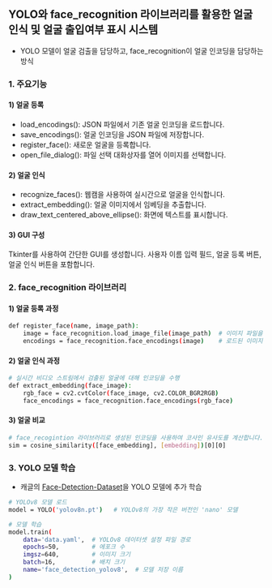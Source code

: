 ## YOLO와 face_recognition 라이브러리를 활용한 얼굴 인식 및 얼굴 출입여부 표시 시스템
- YOLO 모델이 얼굴 검출을 담당하고, face_recognition이 얼굴 인코딩을 담당하는 방식
  
### 1. 주요기능
#### 1) 얼굴 등록
- load_encodings(): JSON 파일에서 기존 얼굴 인코딩을 로드합니다.
- save_encodings(): 얼굴 인코딩을 JSON 파일에 저장합니다.
- register_face(): 새로운 얼굴을 등록합니다.
- open_file_dialog(): 파일 선택 대화상자를 열어 이미지를 선택합니다.

#### 2) 얼굴 인식
- recognize_faces(): 웹캠을 사용하여 실시간으로 얼굴을 인식합니다.
- extract_embedding(): 얼굴 이미지에서 임베딩을 추출합니다.
- draw_text_centered_above_ellipse(): 화면에 텍스트를 표시합니다.

#### 3) GUI 구성
Tkinter를 사용하여 간단한 GUI를 생성합니다.
사용자 이름 입력 필드, 얼굴 등록 버튼, 얼굴 인식 버튼을 포함합니다.

### 2. face_recognition 라이브러리
#### 1) 얼굴 등록 과정
```bash
def register_face(name, image_path):
    image = face_recognition.load_image_file(image_path)  # 이미지 파일을 로드
    encodings = face_recognition.face_encodings(image)    # 로드된 이미지에서 얼굴을 검출하고 인코딩
```

#### 2) 얼굴 인식 과정
```bash
# 실시간 비디오 스트림에서 검출된 얼굴에 대해 인코딩을 수행
def extract_embedding(face_image):
    rgb_face = cv2.cvtColor(face_image, cv2.COLOR_BGR2RGB)
    face_encodings = face_recognition.face_encodings(rgb_face)
```

#### 3) 얼굴 비교
```bash
# face_recogintion 라이브러리로 생성된 인코딩을 사용하여 코사인 유사도를 계산합니다.
sim = cosine_similarity([face_embedding], [embedding])[0][0]
```

### 3. YOLO 모델 학습
- 캐글의 [Face-Detection-Dataset](https://www.kaggle.com/datasets/fareselmenshawii/face-detection-dataset)을 YOLO 모델에 추가 학습
```bash
# YOLOv8 모델 로드 
model = YOLO('yolov8n.pt')   # YOLOv8의 가장 작은 버전인 'nano' 모델

# 모델 학습
model.train(
    data='data.yaml',  # YOLOv8 데이터셋 설정 파일 경로
    epochs=50,         # 에포크 수
    imgsz=640,         # 이미지 크기
    batch=16,          # 배치 크기
    name='face_detection_yolov8',  # 모델 저장 이름
)
```

